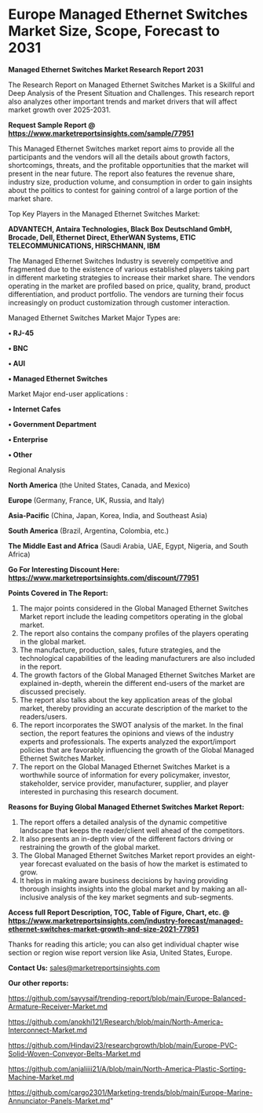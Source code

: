 # Europe Managed Ethernet Switches Market Size, Scope, Forecast to 2031

<strong>Managed Ethernet Switches Market Research Report 2031</strong>

The Research Report on Managed Ethernet Switches Market is a Skillful and Deep Analysis of the Present Situation and Challenges. This research report also analyzes other important trends and market drivers that will affect market growth over 2025-2031.

<strong>Request Sample Report @ <a href=https://www.marketreportsinsights.com/sample/77951>https://www.marketreportsinsights.com/sample/77951</a></strong>

This Managed Ethernet Switches market report aims to provide all the participants and the vendors will all the details about growth factors, shortcomings, threats, and the profitable opportunities that the market will present in the near future. The report also features the revenue share, industry size, production volume, and consumption in order to gain insights about the politics to contest for gaining control of a large portion of the market share.

Top Key Players in the Managed Ethernet Switches Market:

<strong>ADVANTECH, Antaira Technologies, Black Box Deutschland GmbH, Brocade, Dell, Ethernet Direct, EtherWAN Systems, ETIC TELECOMMUNICATIONS, HIRSCHMANN, IBM</strong>

The Managed Ethernet Switches Industry is severely competitive and fragmented due to the existence of various established players taking part in different marketing strategies to increase their market share. The vendors operating in the market are profiled based on price, quality, brand, product differentiation, and product portfolio. The vendors are turning their focus increasingly on product customization through customer interaction.

Managed Ethernet Switches Market Major Types are:

<strong>• RJ-45

• BNC

• AUI

• Managed Ethernet Switches</strong>

Market Major end-user applications :

<strong>• Internet Cafes

• Government Department

• Enterprise

• Other</strong>

Regional Analysis

</u><strong><b>North America</b></strong> (the United States, Canada, and Mexico)

<strong><b>Europe </b></strong>(Germany, France, UK, Russia, and Italy)

<strong><b>Asia-Pacific</b></strong> (China, Japan, Korea, India, and Southeast Asia)

<strong><b>South America</b></strong> (Brazil, Argentina, Colombia, etc.)

<strong><b>The Middle East and Africa</b></strong> (Saudi Arabia, UAE, Egypt, Nigeria, and South Africa)

<strong>Go For Interesting Discount Here: <a href=https://www.marketreportsinsights.com/discount/77951>https://www.marketreportsinsights.com/discount/77951</a></strong>

<strong>Points Covered in The Report:</strong>
<ol>
  <li>The major points considered in the Global Managed Ethernet Switches Market report include the leading competitors operating in the global market.</li>
  <li>The report also contains the company profiles of the players operating in the global market.</li>
  <li>The manufacture, production, sales, future strategies, and the technological capabilities of the leading manufacturers are also included in the report.</li>
  <li>The growth factors of the Global Managed Ethernet Switches Market are explained in-depth, wherein the different end-users of the market are discussed precisely.</li>
  <li>The report also talks about the key application areas of the global market, thereby providing an accurate description of the market to the readers/users.</li>
  <li>The report incorporates the SWOT analysis of the market. In the final section, the report features the opinions and views of the industry experts and professionals. The experts analyzed the export/import policies that are favorably influencing the growth of the Global Managed Ethernet Switches Market.</li>
  <li>The report on the Global Managed Ethernet Switches Market is a worthwhile source of information for every policymaker, investor, stakeholder, service provider, manufacturer, supplier, and player interested in purchasing this research document.</li>
</ol>
<strong>Reasons for Buying Global Managed Ethernet Switches Market Report:</strong>

<ol>
  <li>The report offers a detailed analysis of the dynamic competitive landscape that keeps the reader/client well ahead of the competitors.</li>
  <li>It also presents an in-depth view of the different factors driving or restraining the growth of the global market.</li>
  <li>The Global Managed Ethernet Switches Market report provides an eight-year forecast evaluated on the basis of how the market is estimated to grow.</li>
  <li>It helps in making aware business decisions by having providing thorough insights insights into the global market and by making an all-inclusive analysis of the key market segments and sub-segments.</li>
</ol>
<strong>Access full Report Description, TOC, Table of Figure, Chart, etc. @ <a href=https://www.marketreportsinsights.com/industry-forecast/managed-ethernet-switches-market-growth-and-size-2021-77951>https://www.marketreportsinsights.com/industry-forecast/managed-ethernet-switches-market-growth-and-size-2021-77951</a></strong>


Thanks for reading this article; you can also get individual chapter wise section or region wise report version like Asia, United States, Europe.

<strong>Contact Us:</strong>
sales@marketreportsinsights.com

<strong>Our other reports:</strong>

<a href=https://github.com/sayysaif/trending-report/blob/main/Europe-Balanced-Armature-Receiver-Market.md>https://github.com/sayysaif/trending-report/blob/main/Europe-Balanced-Armature-Receiver-Market.md</a>

<a href=https://github.com/anokhi121/Research/blob/main/North-America-Interconnect-Market.md>https://github.com/anokhi121/Research/blob/main/North-America-Interconnect-Market.md</a>

<a href=https://github.com/Hindavi23/researchgrowth/blob/main/Europe-PVC-Solid-Woven-Conveyor-Belts-Market.md>https://github.com/Hindavi23/researchgrowth/blob/main/Europe-PVC-Solid-Woven-Conveyor-Belts-Market.md</a>

<a href=https://github.com/anjaliiii21/A/blob/main/North-America-Plastic-Sorting-Machine-Market.md>https://github.com/anjaliiii21/A/blob/main/North-America-Plastic-Sorting-Machine-Market.md</a>

<a href=https://github.com/cargo2301/Marketing-trends/blob/main/Europe-Marine-Annunciator-Panels-Market.md>https://github.com/cargo2301/Marketing-trends/blob/main/Europe-Marine-Annunciator-Panels-Market.md</a>"
